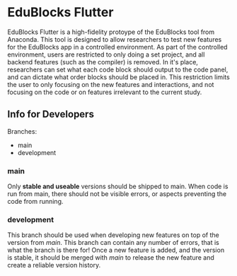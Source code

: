 # EduBlocks Flutter
EduBlocks Flutter is a high-fidelity protoype of the EduBlocks tool from Anaconda.
This tool is designed to allow researchers to test new features for the EduBlocks app in a controlled environment. As part of the controlled environment, users are restricted to only doing a set project, and all backend features (such as the compiler) is removed. In it's place, researchers can set what each code block should output to the code panel, and can dictate what order blocks should be placed in. This restriction limits the user to only focusing on the new features and interactions, and not focusing on the code or on features irrelevant to the current study.

## Info for Developers
Branches:
- main
- development

### main
Only **stable and useable** versions should be shipped to main. When code is run from main, there should not be visible errors, or aspects preventing the code from running.

### development
This branch should be used when developing new features on top of the version from *main*. This branch can contain any number of errors, that is what the branch is there for! Once a new feature is added, and the version is stable, it should be merged with *main* to release the new feature and create a reliable version history.
